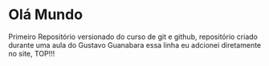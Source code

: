 # Olá Mundo
 Primeiro Repositório versionado  do curso de git e github, repositório criado durante uma aula do Gustavo Guanabara
 essa linha eu adcionei diretamente no site, TOP!!!
 

